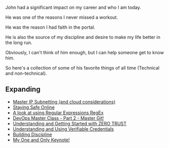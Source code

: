 John had a significant impact on my career and who I am today. 

He was one of the reasons I never missed a workout. 

He was the reason I had faith in the portal.

He is also the source of my discipline and desire to make my life better in the long run.

Obviously, I can't think of him enough, but I can help someone get to know him. 

So here's a collection of some of his favorite things of all time (Technical and non-technical).


## Expanding
- [Master IP Subnetting (and cloud considerations)](https://www.youtube.com/watch?v=sh2bAlontcg&ab_channel=JohnSavill%27sTechnicalTraining)
- [Staying Safe Online](https://www.youtube.com/watch?v=CMdkW3agFn0&ab_channel=JohnSavill%27sTechnicalTraining)
- [A look at using Regular Expressions RegEx](https://www.youtube.com/watch?v=UI3w3Ttw9Xo&ab_channel=JohnSavill%27sTechnicalTraining)
- [DevOps Master Class - Part 2 - Master Git!](https://www.youtube.com/watch?v=hQJktcBzJUs&ab_channel=JohnSavill%27sTechnicalTraining)
- [Understanding and Getting Started with ZERO TRUST](https://www.youtube.com/watch?v=hhS8VdGnfOU&ab_channel=JohnSavill%27sTechnicalTraining)
- [Understanding and Using Verifiable Credentials](https://www.youtube.com/watch?v=BxLSSH_EHjo&ab_channel=JohnSavill%27sTechnicalTraining)
- [Building Discipline](https://www.youtube.com/watch?v=H1ZJQ6Q1mpU&ab_channel=JohnSavill%27sTechnicalTraining)
- [My One and Only Keynote!](https://www.youtube.com/watch?v=5KhdPCfddZY&ab_channel=JohnSavill%27sTechnicalTraining)




